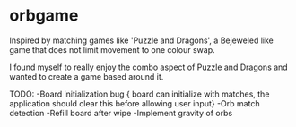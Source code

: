 orbgame
=======
Inspired by matching games like 'Puzzle and Dragons', a Bejeweled like game that does not limit movement to one colour swap. 

I found myself to really enjoy the combo aspect of Puzzle and Dragons and wanted to create a game based around it. 

TODO:
-Board initialization bug { board can initialize with matches, the application should clear this before allowing user input} 
-Orb match detection
-Refill board after wipe
-Implement gravity of orbs
